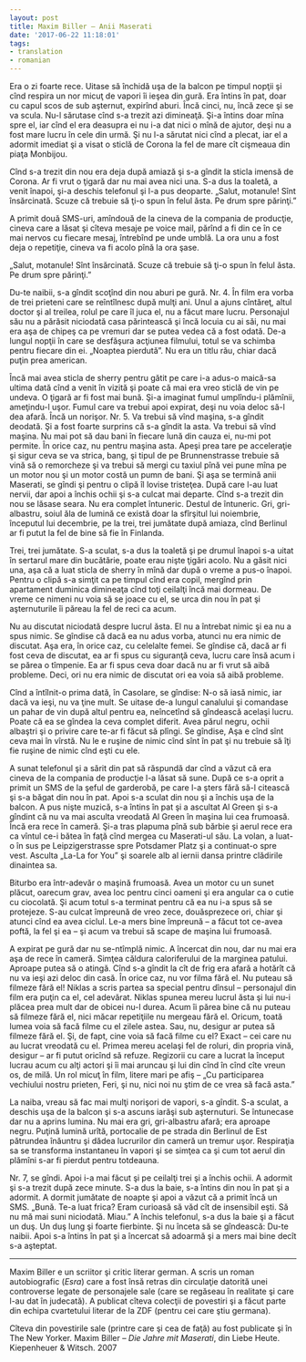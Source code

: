 ```yaml
---
layout: post
title: Maxim Biller – Anii Maserati
date: '2017-06-22 11:18:01'
tags:
- translation
- romanian
---
```


Era o zi foarte rece. Uitase să închidă uşa de la balcon pe timpul nopţii şi cînd respira un nor micuţ de vapori îi ieşea din gură. Era întins în pat, doar cu capul scos de sub aşternut, expirînd aburi. Încă cinci, nu, încă zece şi se va scula.
Nu-l sărutase cînd s-a trezit azi dimineaţă. Şi-a întins doar mîna spre el, iar cînd el era deasupra ei nu i-a dat nici o mînă de ajutor, deşi nu a fost mare lucru în cele din urmă. Şi nu l-a sărutat nici cînd a plecat, iar el a adormit imediat şi a visat o sticlă de Corona la fel de mare cît cişmeaua din piaţa Monbijou.

Cînd s-a trezit din nou era deja după amiază şi s-a gîndit la sticla imensă de Corona. Ar fi vrut o ţigară dar nu mai avea nici una. S-a dus la toaletă, a venit înapoi, şi-a deschis telefonul şi l-a pus deoparte.
„Salut, motanule! Sînt însărcinată. Scuze că trebuie să ţi-o spun în felul ăsta. Pe drum spre părinţi.”

A primit două SMS-uri, amîndouă de la cineva de la compania de producţie, cineva care a lăsat şi cîteva mesaje pe voice mail, părînd a fi din ce în ce mai nervos cu fiecare mesaj, întrebînd pe unde umblă. La ora unu a fost deja o repetiţie, cineva va fi acolo pînă la ora şase.

„Salut, motanule! Sînt însărcinată. Scuze că trebuie să ţi-o spun în felul ăsta. Pe drum spre părinţi.”

Du-te naibii, s-a gîndit scoţînd din nou aburi pe gură. Nr. 4.
În film era vorba de trei prieteni care se reîntîlnesc după mulţi ani. Unul a ajuns cîntăreţ, altul doctor şi al treilea, rolul pe care îl juca el, nu a făcut mare lucru. Personajul său nu a părăsit niciodată casa părintească şi încă locuia cu ai săi, nu mai era aşa de chipeş ca pe vremuri dar se putea vedea că a fost odată. De-a lungul nopţii în care se desfăşura acţiunea filmului, totul se va schimba pentru fiecare din ei. „Noaptea pierdută”. Nu era un titlu rău, chiar dacă puţin prea american.

Încă mai avea sticla de sherry pentru gătit pe care i-a adus-o maică-sa ultima dată cînd a venit în vizită şi poate că mai era vreo sticlă de vin pe undeva. O ţigară ar fi fost mai bună. Şi-a imaginat fumul umplîndu-i plămînii, ameţindu-l uşor. Fumul care va trebui apoi expirat, deşi nu voia deloc să-l dea afară. Încă un norişor. Nr. 5.
Va trebui să vînd maşina, s-a gîndit deodată. Şi a fost foarte surprins că s-a gîndit la asta. Va trebui să vînd maşina. Nu mai pot să dau bani în fiecare lună din cauza ei, nu-mi pot permite. În orice caz, nu pentru maşina asta. Apeşi prea tare pe acceleraţie şi sigur ceva se va strica, bang, şi tipul de pe Brunnenstrasse trebuie să vină să o remorcheze şi va trebui să mergi cu taxiul pînă vei pune mîna pe un motor nou şi un motor costă un pumn de bani. Şi aşa se termină anii Maserati, se gîndi şi pentru o clipă îl lovise tristeţea. După care l-au luat nervii, dar apoi a închis ochii şi s-a culcat mai departe.
Cînd s-a trezit din nou se lăsase seara. Nu era complet întuneric. Destul de întuneric. Gri, gri-albastru, soiul ăla de lumină ce există doar la sfîrşitul lui noiembrie, începutul lui decembrie, pe la trei, trei jumătate după amiaza, cînd Berlinul ar fi putut la fel de bine să fie în Finlanda.

Trei, trei jumătate. S-a sculat, s-a dus la toaletă şi pe drumul înapoi s-a uitat în sertarul mare din bucătărie, poate erau nişte ţigări acolo. Nu a găsit nici una, aşa că a luat sticla de sherry în mînă dar după o vreme a pus-o înapoi. Pentru o clipă s-a simţit ca pe timpul cînd era copil, mergînd prin apartament duminica dimineaţa cînd toţi ceilalţi încă mai dormeau. De vreme ce nimeni nu voia să se joace cu el, se urca din nou în pat şi aşternuturile îi păreau la fel de reci ca acum.

Nu au discutat niciodată despre lucrul ăsta. El nu a întrebat nimic şi ea nu a spus nimic. Se gîndise că dacă ea nu adus vorba, atunci nu era nimic de discutat. Aşa era, în orice caz, cu celelalte femei. Se gîndise că, dacă ar fi fost ceva de discutat, ea ar fi spus cu siguranţă ceva, lucru care însă acum i se părea o tîmpenie. Ea ar fi spus ceva doar dacă nu ar fi vrut să aibă probleme. Deci, ori nu era nimic de discutat ori ea voia să aibă probleme.

Cînd a întîlnit-o prima dată, în Casolare, se gîndise: N-o să iasă nimic, iar dacă va ieşi, nu va ţine mult. Se uitase de-a lungul canalului şi comandase un pahar de vin după altul pentru ea, neîncetînd să gîndească acelaşi lucru. Poate că ea se gîndea la ceva complet diferit. Avea părul negru, ochii albaştri şi o privire care te-ar fi făcut să plîngi. Se gîndise, Aşa e cînd sînt ceva mai în vîrstă. Nu le e ruşine de nimic cînd sînt în pat şi nu trebuie să îţi fie ruşine de nimic cînd eşti cu ele.

A sunat telefonul şi a sărit din pat să răspundă dar cînd a văzut că era cineva de la compania de producţie l-a lăsat să sune. După ce s-a oprit a primit un SMS de la şeful de garderobă, pe care l-a şters fără să-l citească şi s-a băgat din nou în pat. Apoi s-a sculat din nou şi a închis uşa de la balcon. A pus nişte muzică, s-a întins în pat şi a ascultat Al Green şi s-a gîndint că nu va mai asculta vreodată Al Green în maşina lui cea frumoasă. Încă era rece în cameră. Şi-a tras plapuma pînă sub bărbie şi aerul rece era ca vîntul ce-i bătea în faţă cînd mergea cu Maserati-ul său. La volan, a luat-o în sus pe Leipzigerstrasse spre Potsdamer Platz şi a continuat-o spre vest. Asculta „La-La for You” şi soarele alb al iernii dansa printre clădirile dinaintea sa.

Biturbo era într-adevăr o maşină frumoasă. Avea un motor cu un sunet plăcut, oarecum grav, avea loc pentru cinci oameni şi era angular ca o cutie cu ciocolată. Şi acum totul s-a terminat pentru că ea nu i-a spus să se protejeze. S-au culcat împreună de vreo zece, douăsprezece ori, chiar şi atunci cînd ea avea ciclul. Le-a mers bine împreună – a făcut tot ce-avea poftă, la fel şi ea – şi acum va trebui să scape de maşina lui frumoasă.

A expirat pe gură dar nu se-ntîmplă nimic. A încercat din nou, dar nu mai era aşa de rece în cameră. Simţea căldura caloriferului de la marginea patului. Aproape putea să o atingă. Cînd s-a gîndit la cît de frig era afară a hotărît că nu va ieşi azi deloc din casă.
În orice caz, nu vor filma fără el. Nu puteau să filmeze fără el! Niklas a scris partea sa special pentru dînsul – personajul din film era puţin ca el, cel adevărat. Niklas spunea mereu lucrul ăsta şi lui nu-i plăcea prea mult dar de obicei nu-l durea. Acum îi părea bine că nu puteau să filmeze fără el, nici măcar repetiţiile nu mergeau fără el. Oricum, toată lumea voia să facă filme cu el zilele astea.
Sau, nu, desigur ar putea să filmeze fără el. Şi, de fapt, cine voia să facă filme cu el? Exact – cei care nu au lucrat vreodată cu el. Primea mereu acelaşi fel de roluri, din propria vină, desigur – ar fi putut oricînd să refuze. Regizorii cu care a lucrat la început lucrau acum cu alţi actori şi îi mai aruncau şi lui din cînd în cînd cîte vreun os, de milă. Un rol micuţ în film, litere mari pe afiş – „Cu participarea vechiului nostru prieten, Feri, şi nu, nici noi nu ştim de ce vrea să facă asta.”

La naiba, vreau să fac mai mulţi norişori de vapori, s-a gîndit. S-a sculat, a deschis uşa de la balcon şi s-a ascuns iarăşi sub aşternuturi. Se întunecase dar nu a aprins lumina. Nu mai era gri, gri-albastru afară; era aproape negru. Puţină lumină urîtă, portocalie de pe strada din Berlinul de Est pătrundea înăuntru şi dădea lucrurilor din cameră un tremur uşor. Respiraţia sa se transforma instantaneu în vapori şi se simţea ca şi cum tot aerul din plămîni s-ar fi pierdut pentru totdeauna.

Nr. 7, se gîndi. Apoi i-a mai făcut şi pe ceilalţi trei şi a închis ochii. A adormit şi s-a trezit după zece minute. S-a dus la baie, s-a întins din nou în pat şi a adormit. A dormit jumătate de noapte şi apoi a văzut că a primit încă un SMS.
„Bună. Te-a luat frica? Eram curioasă să văd cît de insensibil eşti. Să nu mă mai suni niciodată. Miau.”
A închis telefonul, s-a dus la baie şi a făcut un duş. Un duş lung şi foarte fierbinte. Şi nu înceta să se gîndească: Du-te naibii. Apoi s-a întins în pat şi a încercat să adoarmă şi a mers mai bine decît s-a aşteptat.

---
Maxim Biller e un scriitor şi critic literar german. A scris un roman autobiografic (*Esra*) care a fost însă retras din circulaţie datorită unei controverse legate de personajele sale (care se regăseau în realitate şi care l-au dat în judecată). A publicat cîteva colecţii de povestiri şi a făcut parte din echipa cvartetului literar de la ZDF (pentru cei care ştiu germana).

Cîteva din povestirile sale (printre care şi cea de faţă) au fost publicate şi în The New Yorker.
Maxim Biller – *Die Jahre mit Maserati*, din Liebe Heute. Kiepenheuer & Witsch. 2007
